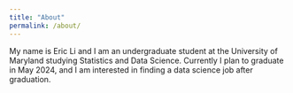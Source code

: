 ```yaml
---
title: "About"
permalink: /about/
---
```


My name is Eric Li and I am an undergraduate student at the University of Maryland studying Statistics and Data Science. Currently I plan to graduate in May 2024, and I am interested in finding a data science job after graduation.
